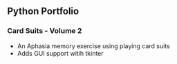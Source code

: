 ## Python Portfolio

### Card Suits - Volume 2
+ An Aphasia memory exercise using playing card suits
+ Adds GUI support witih tkinter
